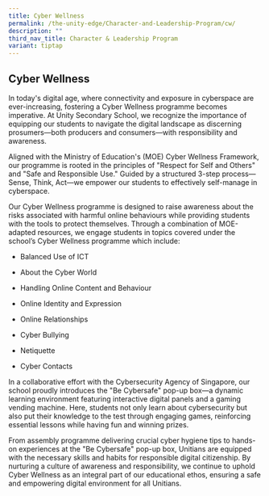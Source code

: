 ```yaml
---
title: Cyber Wellness
permalink: /the-unity-edge/Character-and-Leadership-Program/cw/
description: ""
third_nav_title: Character & Leadership Program
variant: tiptap
---
```

<h2>Cyber Wellness</h2>
<p>In today's digital age, where connectivity and exposure in cyberspace
are ever-increasing, fostering a Cyber Wellness programme becomes imperative.
At Unity Secondary School, we recognize the importance of equipping our
students to navigate the digital landscape as discerning prosumers—both
producers and consumers—with responsibility and awareness.</p>
<p>Aligned with the Ministry of Education's (MOE) Cyber Wellness Framework,
our programme is rooted in the principles of "Respect for Self and Others"
and "Safe and Responsible Use." Guided by a structured 3-step process—Sense,
Think, Act—we empower our students to effectively self-manage in cyberspace.</p>
<p>Our Cyber Wellness programme is designed to raise awareness about the
risks associated with harmful online behaviours while providing students
with the tools to protect themselves. Through a combination of MOE-adapted
resources, we engage students in topics covered under the school’s Cyber
Wellness programme which include:</p>
<ul data-tight="true" class="tight">
<li>
<p>Balanced Use of ICT&nbsp;</p>
</li>
<li>
<p>About the Cyber World&nbsp;</p>
</li>
<li>
<p>Handling Online Content and Behaviour&nbsp;</p>
</li>
<li>
<p>Online Identity and Expression&nbsp;</p>
</li>
<li>
<p>Online Relationships&nbsp;</p>
</li>
<li>
<p>Cyber Bullying&nbsp;</p>
</li>
<li>
<p>Netiquette&nbsp;</p>
</li>
<li>
<p>Cyber Contacts</p>
</li>
</ul>
<p>In a collaborative effort with the Cybersecurity Agency of Singapore,
our school proudly introduces the "Be Cybersafe" pop-up box—a dynamic learning
environment featuring interactive digital panels and a gaming vending machine.
Here, students not only learn about cybersecurity but also put their knowledge
to the test through engaging games, reinforcing essential lessons while
having fun and winning prizes.</p>
<p>From assembly programme delivering crucial cyber hygiene tips to hands-on
experiences at the "Be Cybersafe" pop-up box, Unitians are equipped with
the necessary skills and habits for responsible digital citizenship. By
nurturing a culture of awareness and responsibility, we continue to uphold
Cyber Wellness as an integral part of our educational ethos, ensuring a
safe and empowering digital environment for all Unitians.</p>
<p>
<br>
</p>